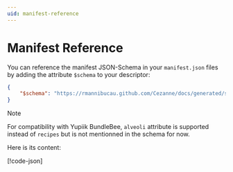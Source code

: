 ```yaml
---
uid: manifest-reference
---
```


# Manifest Reference

You can reference the manifest JSON-Schema in your `manifest.json` files by adding the attribute `$schema` to your descriptor:

```json
{
    "$schema": "https://rmannibucau.github.com/Cezanne/docs/generated/schema/manifest.jsonschema.json"
}
```

> [!NOTE]
> For compatibility with Yupiik BundleBee, `alveoli` attribute is supported instead of `recipes` but is not mentionned in the schema for now.


Here is its content:

[!code-json[](./generated/schema/manifest.jsonschema.json)]
